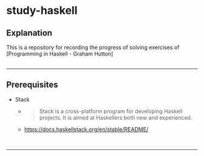 # study-haskell

## Explanation

This is a repository for recording the progress of solving exercises of [Programming in Haskell - Graham Hutton]
<br />
<br />

---

## Prerequisites

 - Stack
   - > Stack is a cross-platform program for developing Haskell projects. It is aimed at Haskellers both new and experienced.
   - https://docs.haskellstack.org/en/stable/README/

<br />

---

